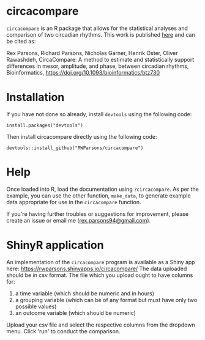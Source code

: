 # circacompare
`circacompare` is an R package that allows for the statistical analyses and comparison of two circadian rhythms.
This work is published [here](https://academic.oup.com/bioinformatics/article-abstract/doi/10.1093/bioinformatics/btz730/5582266) and can be cited as: 


Rex Parsons, Richard Parsons, Nicholas Garner, Henrik Oster, Oliver Rawashdeh, CircaCompare: A method to estimate and statistically support differences in mesor, amplitude, and phase, between circadian rhythms, Bioinformatics, https://doi.org/10.1093/bioinformatics/btz730


# Installation

If you have not done so already, install `devtools` using the following code:

```
install.packages("devtools")
```

Then install circacompare directly using the following code:
```
devtools::install_github("RWParsons/circacompare")
```
# Help

Once loaded into R, load the documentation using `?circacompare`.  As per the example, you can use the other function, `make_data`, to generate example data appropriate for use in the `circacompare` function.

If you're having further troubles or suggestions for improvement, please create an issue or email me (rex.parsons94@gmail.com).

# ShinyR application

An implementation of the `circacompare` program is available as a Shiny app here: https://rwparsons.shinyapps.io/circacompare/
The data uploaded should be in csv format. The file which you upload ought to have columns for:
1. a time variable (which should be numeric and in hours)
2. a grouping variable (which can be of any format but must have only two possible values)
3. an outcome variable (which should be numeric)

Upload your csv file and select the respective columns from the dropdown menu.  Click 'run' to conduct the comparison.

